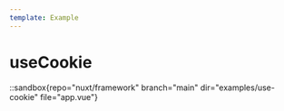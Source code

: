 ```yaml
---
template: Example
---
```


# useCookie

::sandbox{repo="nuxt/framework" branch="main" dir="examples/use-cookie" file="app.vue"}
